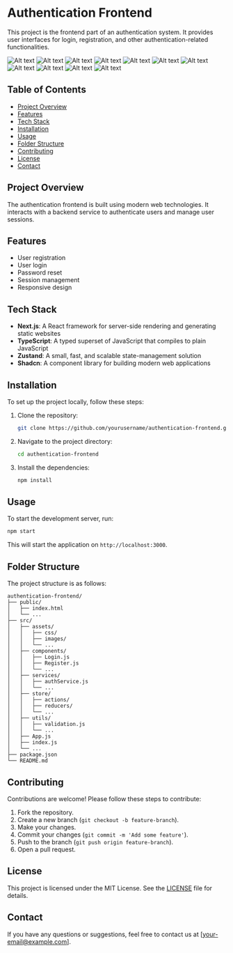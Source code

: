 # Authentication Frontend

This project is the frontend part of an authentication system. It provides user interfaces for login, registration, and other authentication-related functionalities.

![Alt text](/images/11.png)
![Alt text](/images/1.png)
![Alt text](/images/2.png)
![Alt text](/images/3.png)
![Alt text](/images/4.png)
![Alt text](/images/5.png)
![Alt text](/images/6.png)
![Alt text](/images/7.png)
![Alt text](/images/8.png)
![Alt text](/images/9.png)
![Alt text](/images/10.png)

## Table of Contents

- [Project Overview](#project-overview)
- [Features](#features)
- [Tech Stack](#tech-stack)
- [Installation](#installation)
- [Usage](#usage)
- [Folder Structure](#folder-structure)
- [Contributing](#contributing)
- [License](#license)
- [Contact](#contact)

## Project Overview

The authentication frontend is built using modern web technologies. It interacts with a backend service to authenticate users and manage user sessions.

## Features

- User registration
- User login
- Password reset
- Session management
- Responsive design

## Tech Stack

- **Next.js**: A React framework for server-side rendering and generating static websites
- **TypeScript**: A typed superset of JavaScript that compiles to plain JavaScript
- **Zustand**: A small, fast, and scalable state-management solution
- **Shadcn**: A component library for building modern web applications

## Installation

To set up the project locally, follow these steps:

1. Clone the repository:
    ```bash
    git clone https://github.com/yourusername/authentication-frontend.git
    ```

2. Navigate to the project directory:
    ```bash
    cd authentication-frontend
    ```

3. Install the dependencies:
    ```bash
    npm install
    ```

## Usage

To start the development server, run:
```bash
npm start
```

This will start the application on `http://localhost:3000`.

## Folder Structure

The project structure is as follows:

```
authentication-frontend/
├── public/
│   ├── index.html
│   └── ...
├── src/
│   ├── assets/
│   │   ├── css/
│   │   ├── images/
│   │   └── ...
│   ├── components/
│   │   ├── Login.js
│   │   ├── Register.js
│   │   └── ...
│   ├── services/
│   │   ├── authService.js
│   │   └── ...
│   ├── store/
│   │   ├── actions/
│   │   ├── reducers/
│   │   └── ...
│   ├── utils/
│   │   ├── validation.js
│   │   └── ...
│   ├── App.js
│   ├── index.js
│   └── ...
├── package.json
└── README.md
```

## Contributing

Contributions are welcome! Please follow these steps to contribute:

1. Fork the repository.
2. Create a new branch (`git checkout -b feature-branch`).
3. Make your changes.
4. Commit your changes (`git commit -m 'Add some feature'`).
5. Push to the branch (`git push origin feature-branch`).
6. Open a pull request.

## License

This project is licensed under the MIT License. See the [LICENSE](LICENSE) file for details.

## Contact

If you have any questions or suggestions, feel free to contact us at [your-email@example.com].
